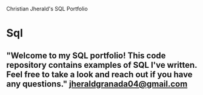Christian Jherald's SQL Portfolio

# Sql
## "Welcome to my SQL portfolio! This code repository contains examples of SQL I've written. Feel free to take a look and reach out if you have any questions." jheraldgranada04@gmail.com
